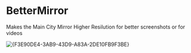 # BetterMirror

Makes the Main City Mirror Higher Resilution for better screenshots or for videos

![{F3E90DE4-3AB9-43D9-A83A-2DE10FB9F3BE}](https://github.com/user-attachments/assets/8610e581-8277-4b35-994b-1a8db1958b0d)

  
